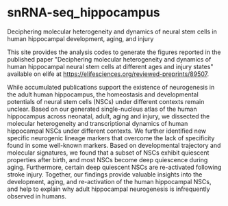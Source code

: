 # snRNA-seq_hippocampus
Deciphering molecular heterogeneity and dynamics of neural stem cells in human hippocampal development, aging, and injury

This site provides the analysis codes to generate the figures reported in the published paper "Deciphering molecular heterogeneity and dynamics of human hippocampal neural stem cells at different ages and injury states" available on elife at https://elifesciences.org/reviewed-preprints/89507.

While accumulated publications support the existence of neurogenesis in the adult human hippocampus, the homeostasis and developmental potentials of neural stem cells (NSCs) under different contexts remain unclear. Based on our generated single-nucleus atlas of the human hippocampus across neonatal, adult, aging and injury, we dissected the molecular heterogeneity and transcriptional dynamics of human hippocampal NSCs under different contexts. We further identified new specific neurogenic lineage markers that overcome the lack of specificity found in some well-known markers. Based on developmental trajectory and molecular signatures, we found that a subset of NSCs exhibit quiescent properties after birth, and most NSCs become deep quiescence during aging. Furthermore, certain deep quiescent NSCs are re-activated following stroke injury. Together, our findings provide valuable insights into the development, aging, and re-activation of the human hippocampal NSCs, and help to explain why adult hippocampal neurogenesis is infrequently observed in humans.
